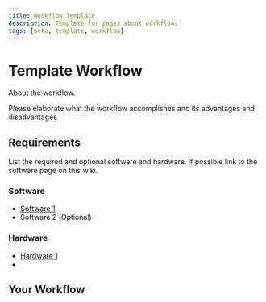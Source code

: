 ```yaml
---
title: Workflow Template
description: Template for pages about workflows
tags: [meta, template, workflow]
---
```


# Template Workflow

About the workflow.

Please elaborate what the workflow accomplishes and its advantages and disadvantages

## Requirements

List the required and optional software and hardware. If possible link to the software page on this wiki.

### Software
* [Software 1](template_software.md)
* Software 2 (Optional)

### Hardware
* [Hardware 1](template_hardware.md)
*

## Your Workflow

